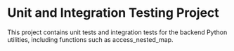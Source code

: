 # Unit and Integration Testing Project

This project contains unit tests and integration tests for the backend Python utilities, including functions such as access_nested_map.